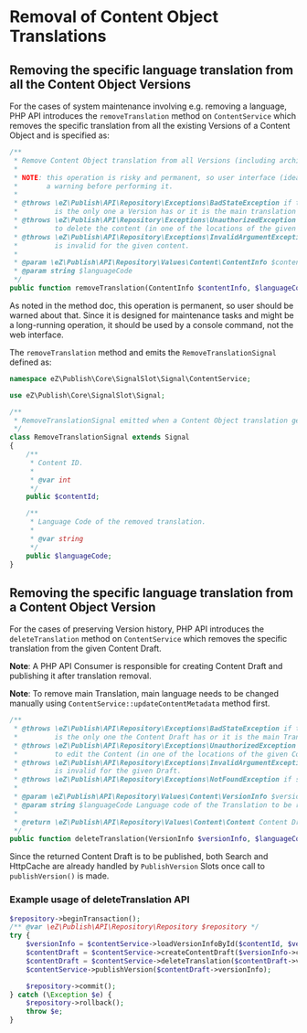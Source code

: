 # Removal of Content Object Translations

## Removing the specific language translation from all the Content Object Versions

For the cases of system maintenance involving e.g. removing a language, PHP API introduces
the `removeTranslation` method on `ContentService` which removes the specific translation from all
the existing Versions of a Content Object and is specified as:

```php
/**
 * Remove Content Object translation from all Versions (including archived ones) of a Content Object.
 *
 * NOTE: this operation is risky and permanent, so user interface (ideally CLI) should provide
 *       a warning before performing it.
 *
 * @throws \eZ\Publish\API\Repository\Exceptions\BadStateException if the specified translation
 *         is the only one a Version has or it is the main translation of a Content Object.
 * @throws \eZ\Publish\API\Repository\Exceptions\UnauthorizedException if the user is not allowed
 *         to delete the content (in one of the locations of the given Content Object).
 * @throws \eZ\Publish\API\Repository\Exceptions\InvalidArgumentException if languageCode argument
 *         is invalid for the given content.
 *
 * @param \eZ\Publish\API\Repository\Values\Content\ContentInfo $contentInfo
 * @param string $languageCode
 */
public function removeTranslation(ContentInfo $contentInfo, $languageCode);
```

As noted in the method doc, this operation is permanent, so user should be warned about that.
Since it is designed for maintenance tasks and might be a long-running operation, it should be used
by a console command, not the web interface.

The `removeTranslation` method and emits the `RemoveTranslationSignal` defined as:

```php
namespace eZ\Publish\Core\SignalSlot\Signal\ContentService;

use eZ\Publish\Core\SignalSlot\Signal;

/**
 * RemoveTranslationSignal emitted when a Content Object translation gets removed from all Versions.
 */
class RemoveTranslationSignal extends Signal
{
    /**
     * Content ID.
     *
     * @var int
     */
    public $contentId;

    /**
     * Language Code of the removed translation.
     *
     * @var string
     */
    public $languageCode;
}
```

## Removing the specific language translation from a Content Object Version

For the cases of preserving Version history, PHP API introduces the `deleteTranslation` method
on `ContentService` which removes the specific translation from the given Content Draft.

**Note**: A PHP API Consumer is responsible for creating Content Draft and publishing it after
translation removal.

**Note**: To remove main Translation, main language needs to be changed manually using
`ContentService::updateContentMetadata` method first.

```php
/**
 * @throws \eZ\Publish\API\Repository\Exceptions\BadStateException if the specified Translation
 *         is the only one the Content Draft has or it is the main Translation of a Content Object.
 * @throws \eZ\Publish\API\Repository\Exceptions\UnauthorizedException if the user is not allowed
 *         to edit the Content (in one of the locations of the given Content Object).
 * @throws \eZ\Publish\API\Repository\Exceptions\InvalidArgumentException if languageCode argument
 *         is invalid for the given Draft.
 * @throws \eZ\Publish\API\Repository\Exceptions\NotFoundException if specified Version was not found
 *
 * @param \eZ\Publish\API\Repository\Values\Content\VersionInfo $versionInfo Content Version Draft
 * @param string $languageCode Language code of the Translation to be removed
 *
 * @return \eZ\Publish\API\Repository\Values\Content\Content Content Draft w/o the specified Translation
 */
public function deleteTranslation(VersionInfo $versionInfo, $languageCode);
```

Since the returned Content Draft is to be published, both Search and HttpCache are already handled
by `PublishVersion` Slots once call to `publishVersion()` is made.

### Example usage of deleteTranslation API

```php
$repository->beginTransaction();
/** @var \eZ\Publish\API\Repository\Repository $repository */
try {
    $versionInfo = $contentService->loadVersionInfoById($contentId, $versionNo);
    $contentDraft = $contentService->createContentDraft($versionInfo->contentInfo, $versionInfo);
    $contentDraft = $contentService->deleteTranslation($contentDraft->versionInfo, $languageCode);
    $contentService->publishVersion($contentDraft->versionInfo);

    $repository->commit();
} catch (\Exception $e) {
    $repository->rollback();
    throw $e;
}
```
